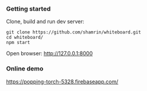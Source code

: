 ### Getting started

Clone, build and run dev server:

    git clone https://github.com/shamrin/whiteboard.git
    cd whiteboard/
    npm start

Open browser: http://127.0.0.1:8000

### Online demo

https://popping-torch-5328.firebaseapp.com/
